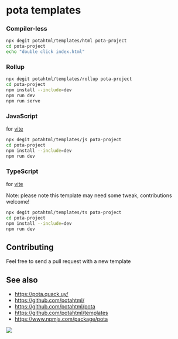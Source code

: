 # pota templates

### Compiler-less

```bash
npx degit potahtml/templates/html pota-project
cd pota-project
echo "double click index.html"
```

### Rollup

```bash
npx degit potahtml/templates/rollup pota-project
cd pota-project
npm install --include=dev
npm run dev
npm run serve
```

### JavaScript

for [vite](https://vitejs.dev/)

```bash
npx degit potahtml/templates/js pota-project
cd pota-project
npm install --include=dev
npm run dev
```

### TypeScript

for [vite](https://vitejs.dev/)

Note: please note this template may need some tweak, contributions welcome!

```bash
npx degit potahtml/templates/ts pota-project
cd pota-project
npm install --include=dev
npm run dev
```

## Contributing

Feel free to send a pull request with a new template

## See also

- https://pota.quack.uy/
- https://github.com/potahtml/
- https://github.com/potahtml/pota
- https://github.com/potahtml/templates
- https://www.npmjs.com/package/pota

 <img src="https://pota.quack.uy/assets/logo-small.png"/>
